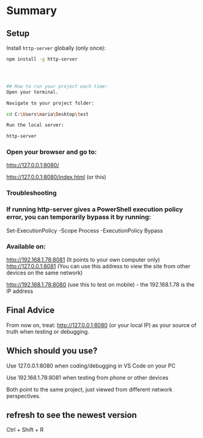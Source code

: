 # Summary

## Setup

Install `http-server` globally (only once):

```bash
npm install -g http-server




## How to run your project each time:
Open your terminal.

Navigate to your project folder:

cd C:\Users\maria\Desktop\test

Run the local server:

http-server
```

### Open your browser and go to:

http://127.0.0.1:8080/

http://127.0.0.1:8080/index.html (or this)

### Troubleshooting

### If running http-server gives a PowerShell execution policy error, you can temporarily bypass it by running:

Set-ExecutionPolicy -Scope Process -ExecutionPolicy Bypass

### Available on:

http://192.168.1.78:8081 (It points to your own computer only)
http://127.0.0.1:8081 (You can use this address to view the site from other devices on the same network)

http://192.168.1.78:8080 (use this to test on mobile) - the 192.168.1.78 is the IP address

## Final Advice

From now on, treat:
http://127.0.0.1:8080 (or your local IP)
as your source of truth when testing or debugging.

## Which should you use?

Use 127.0.0.1:8080 when coding/debugging in VS Code on your PC

Use 192.168.1.78:8081 when testing from phone or other devices

Both point to the same project, just viewed from different network perspectives.

## refresh to see the newest version

Ctrl + Shift + R
